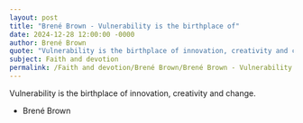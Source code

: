 ```yaml
---
layout: post
title: "Brené Brown - Vulnerability is the birthplace of"
date: 2024-12-28 12:00:00 -0000
author: Brené Brown
quote: "Vulnerability is the birthplace of innovation, creativity and change."
subject: Faith and devotion
permalink: /Faith and devotion/Brené Brown/Brené Brown - Vulnerability is the birthplace of
---
```


Vulnerability is the birthplace of innovation, creativity and change.

- Brené Brown
